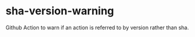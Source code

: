 # sha-version-warning
Github Action to warn if an action is referred to by version rather than sha.
